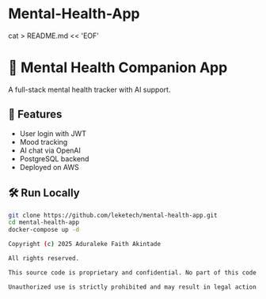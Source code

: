 # Mental-Health-App
cat > README.md << 'EOF'
# 🌿 Mental Health Companion App

A full-stack mental health tracker with AI support.

## 🚀 Features
- User login with JWT
- Mood tracking
- AI chat via OpenAI
- PostgreSQL backend
- Deployed on AWS

## 🛠️ Run Locally

```bash
git clone https://github.com/leketech/mental-health-app.git
cd mental-health-app
docker-compose up -d

Copyright (c) 2025 Aduraleke Faith Akintade

All rights reserved.

This source code is proprietary and confidential. No part of this code may be copied, modified, distributed, or used without explicit written permission from the author.

Unauthorized use is strictly prohibited and may result in legal action.
